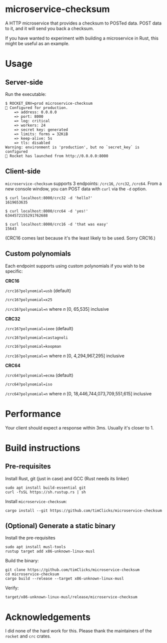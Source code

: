 # microservice-checksum

A HTTP microservice that provides a checksum to POSTed data. POST data to it, 
and it will send you back a checksum.

If you have wanted to experiment with building a microservice in Rust,
this might be useful as an example. 

# Usage

## Server-side

Run the executable:

```
$ ROCKET_ENV=prod microservice-checksum
🔧 Configured for production.
    => address: 0.0.0.0
    => port: 8000
    => log: critical
    => workers: 24
    => secret key: generated
    => limits: forms = 32KiB
    => keep-alive: 5s
    => tls: disabled
Warning: environment is 'production', but no `secret_key` is configured
🚀 Rocket has launched from http://0.0.0.0:8000
```

## Client-side

`microservice-checksum` supports 3 endpoints: `/crc16`, `/crc32`, `/crc64`.
From a new console window, you can POST data with `curl` via the `-d` option.

```
$ curl localhost:8000/crc32 -d 'hello?'
1619653635
```

```
$ curl localhost:8000/crc64 -d 'yes!'
6344572155291762688
```

```
$ curl localhost:8000/crc16 -d 'that was easy'
15643
```

(CRC16 comes last because it's the least likely to be used. Sorry CRC16.)

## Custom polynomials

Each endpoint supports using custom polynomials if you wish to be specific:

**CRC16**

`/crc16?polynomial=usb` (default)

`/crc16?polynomial=x25`

`/crc16?polynomial=n` where _n_ [0, 65,535] inclusive

**CRC32**

`/crc16?polynomial=ieee` (default)

`/crc16?polynomial=castagnoli`

`/crc16?polynomial=koopman`

`/crc16?polynomial=n` where _n_ [0, 4,294,967,295] inclusive

**CRC64**

`/crc64?polynomial=ecma` (default)

`/crc64?polynomial=iso`

`/crc64?polynomial=n` where _n_ [0, 18,446,744,073,709,551,615] inclusive

# Performance

Your client should expect a response within 3ms. Usually it's closer to 1.

# Build instructions

## Pre-requisites 

Install Rust, git (just in case) and GCC (Rust needs its linker)

```
sudo apt install build-essential git
curl -fsSL https://sh.rustup.rs | sh
```

Install `microservice-checksum`:

```
cargo install --git https://github.com/timClicks/microservice-checksum
```

## (Optional) Generate a static binary

Install the pre-requisites 

```
sudo apt install musl-tools 
rustup target add x86-unknown-linux-musl
```

Build the binary:

```
git clone https://github.com/timClicks/microservice-checksum
cd microservice-checksum
cargo build --release --target x86-unknown-linux-musl
```

Verify:

```
target/x86-unknown-linux-musl/release/microservice-checksum
```


# Acknowledgements

I did none of the hard work for this. Please thank the maintainers
of the `rocket` and `crc` crates.
